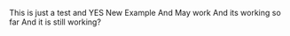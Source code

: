 This is just a test and YES
New Example
And May work
And its working so far
And it is still working?
